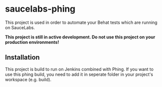 saucelabs-phing
===============

This project is used in order to automate your Behat tests which are running on SauceLabs.

__This project is still in active development. Do not use this project on your production environments!__

Installation
------------

This project is build to run on Jenkins combined with Phing. If you want to use this phing build, you need to add it in seperate folder in your project's workspace (e.g. build).
